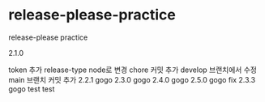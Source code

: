 # release-please-practice
release-please practice

2.1.0

token 추가
release-type node로 변경
chore 커밋 추가
develop 브랜치에서 수정
main 브랜치 커밋 추가
2.2.1 gogo
2.3.0 gogo
2.4.0 gogo
2.5.0 gogo fix
2.3.3 gogo
test
test